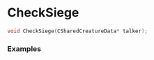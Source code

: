 # CheckSiege

```cpp - C++
void CheckSiege(CSharedCreatureData* talker);
```

### Examples
```cpp - C++

```
